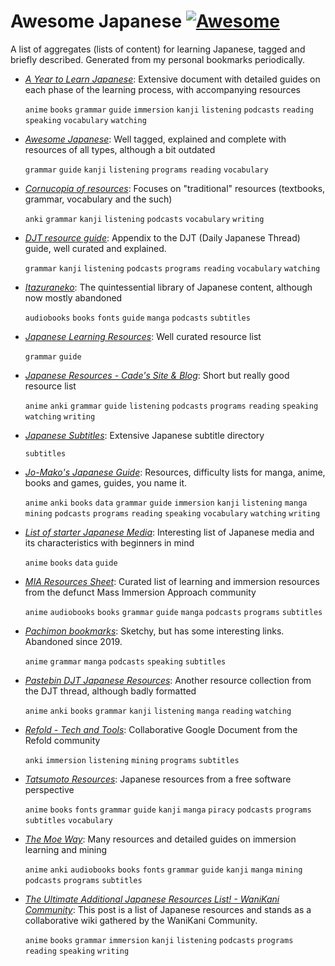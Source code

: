# Awesome Japanese [![Awesome](https://cdn.jsdelivr.net/gh/sindresorhus/awesome@d7305f38d29fed78fa85652e3a63e154dd8e8829/media/badge.svg)](https://github.com/sindresorhus/awesome)

A list of aggregates (lists of content) for learning Japanese, tagged and briefly described. Generated from my personal bookmarks periodically.

- *[A Year to Learn Japanese](https://docs.google.com/document/d/10bRzVblKVOsQJjTc2PIi1Gbj_LrsJCkMkh0SutXCZdI/edit#)*: Extensive document with detailed guides on each phase of the learning process, with accompanying resources

  `anime` `books` `grammar` `guide` `immersion` `kanji` `listening` `podcasts` `reading` `speaking` `vocabulary` `watching`

- *[Awesome Japanese](https://github.com/yudataguy/Awesome-Japanese)*: Well tagged, explained and complete with resources of all types, although a bit outdated

  `grammar` `guide` `kanji` `listening` `programs` `reading` `vocabulary`

- *[Cornucopia of resources](https://djtguide.neocities.org/cor.html)*: Focuses on "traditional" resources (textbooks, grammar, vocabulary and the such)

  `anki` `grammar` `kanji` `listening` `podcasts` `vocabulary` `writing`

- *[DJT resource guide](https://djtguide.neocities.org/resource%20guide.html)*: Appendix to the DJT (Daily Japanese Thread) guide, well curated and explained.

  `grammar` `kanji` `listening` `podcasts` `programs` `reading` `vocabulary` `watching`

- *[Itazuraneko](https://itazuraneko.neocities.org/index.html)*: The quintessential library of Japanese content, although now mostly abandoned

  `audiobooks` `books` `fonts` `guide` `manga` `podcasts` `subtitles`

- *[Japanese Learning Resources](https://morg.systems/9f88358f)*: Well curated resource list

  `grammar` `guide`

- *[Japanese Resources - Cade's Site & Blog](https://cademcniven.com/japaneseresources/)*: Short but really good resource list

  `anime` `anki` `grammar` `guide` `listening` `podcasts` `programs` `reading` `speaking` `watching` `writing`

- *[Japanese Subtitles](https://docs.google.com/document/d/1926MgXA4Tq5TyA_T7AAl-atG4pTq2b6-MIJwcYHHT6w/edit)*: Extensive Japanese subtitle directory

  `subtitles`

- *[Jo-Mako's Japanese Guide](https://docs.google.com/spreadsheets/d/1ukDIWSkh_xvpppPbgs1nUR2kaEwFaWlsJgZUlb9LuTs/edit#gid=1357228088)*: Resources, difficulty lists for manga, anime, books and games, guides, you name it.

  `anime` `anki` `books` `data` `grammar` `guide` `immersion` `kanji` `listening` `manga` `mining` `podcasts` `programs` `reading` `speaking` `vocabulary` `watching` `writing`

- *[List of starter Japanese Media](https://docs.google.com/document/u/1/d/1KnyyDt7jimEz-dgeMSKymRaT2r3QKBPm9AzqZ6oUWAs/pub)*: Interesting list of Japanese media and its characteristics with beginners in mind

  `anime` `books` `data` `guide`

- *[MIA Resources Sheet](https://gist.github.com/askoufis/e67e637918e5b16d6f4a4da6b0bbe74d)*: Curated list of learning and immersion resources from the defunct Mass Immersion Approach community

  `anime` `audiobooks` `books` `grammar` `guide` `manga` `podcasts` `programs` `subtitles`

- *[Pachimon bookmarks](https://pachimon.github.io/tools/JapBookmarks.html)*: Sketchy, but has some interesting links. Abandoned since 2019.

  `anime` `grammar` `manga` `podcasts` `speaking` `subtitles`

- *[Pastebin DJT Japanese Resources](https://pastebin.com/w0gRFM0c)*: Another resource collection from the DJT thread, although badly formatted

  `anime` `anki` `books` `grammar` `kanji` `listening` `manga` `reading` `watching`

- *[Refold - Tech and Tools](https://docs.google.com/document/d/1z_5VbwqKjuyaDH8l6BqhAPJdHWAfypz-3V7pHsWHr6A/edit#)*: Collaborative Google Document from the Refold community

  `anki` `immersion` `listening` `mining` `programs` `subtitles`

- *[Tatsumoto Resources](https://tatsumoto.neocities.org/blog/resources.html)*: Japanese resources from a free software perspective

  `anime` `books` `fonts` `grammar` `guide` `kanji` `manga` `piracy` `podcasts` `programs` `subtitles` `vocabulary`

- *[The Moe Way](https://learnjapanese.moe/)*: Many resources and detailed guides on immersion learning and mining

  `anime` `anki` `audiobooks` `books` `fonts` `grammar` `guide` `kanji` `manga` `mining` `podcasts` `programs` `subtitles`

- *[The Ultimate Additional Japanese Resources List! - WaniKani Community](https://community.wanikani.com/t/the-ultimate-additional-japanese-resources-list/16859)*: This post is a list of Japanese resources and stands as a collaborative wiki gathered by the WaniKani Community.

  `anime` `books` `grammar` `immersion` `kanji` `listening` `podcasts` `programs` `reading` `speaking` `writing`

